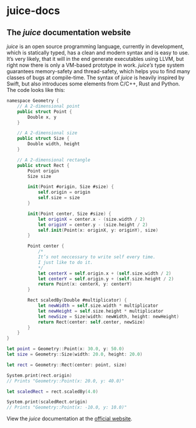 # juice-docs

## The *juice* documentation website

*juice* is an open source programming language, currently in development, which is statically typed, has a clean and modern syntax and is easy to use. It’s very likely, that it will in the end generate executables using LLVM, but right now there is only a VM-based prototype in work. *juice’s* type system guarantees memory-safety and thread-safety, which helps you to find many classes of bugs at compile-time. The syntax of *juice* is heavily inspired by Swift, but also introduces some elements from C/C++, Rust and Python. The code looks like this:

```swift
namespace Geometry {
    // A 2-dimensional point
    public struct Point {
        Double x, y
    }

    // A 2-dimensional size
    public struct Size {
        Double width, height
    }

    // A 2-dimensional rectangle
    public struct Rect {
        Point origin
        Size size

        init(Point #origin, Size #size) {
            self.origin = origin
            self.size = size
        }

        init(Point center, Size #size) {
            let originX = center.x - (size.width / 2)
            let originY = center.y - (size.height / 2)
            self.init(Point(x: originX, y: originY), size)
        }

        Point center {
            /*
            It’s not neccessary to write self every time.
            I just like to do it.
            */
            let centerX = self.origin.x + (self.size.width / 2)
            let centerY = self.origin.y + (self.size.height / 2)
            return Point(x: centerX, y: centerY)
        }

        Rect scaledBy(Double #multiplicator) {
            let newWidth = self.size.width * multiplicator
            let newHeight = self.size.height * multiplicator
            let newSize = Size(width: newWidth, height: newHeight)
            return Rect(center: self.center, newSize)
        }
    }
}

let point = Geometry::Point(x: 30.0, y: 50.0)
let size = Geometry::Size(width: 20.0, height: 20.0)

let rect = Geometry::Rect(center: point, size)

System.print(rect.origin)
// Prints "Geometry::Point(x: 20.0, y: 40.0)"

let scaledRect = rect.scaledBy(4.0)

System.print(scaledRect.origin)
// Prints "Geometry::Point(x: -10.0, y: 10.0)"
```

View the *juice* documentation at the [official website](https://juice-lang.github.io).
